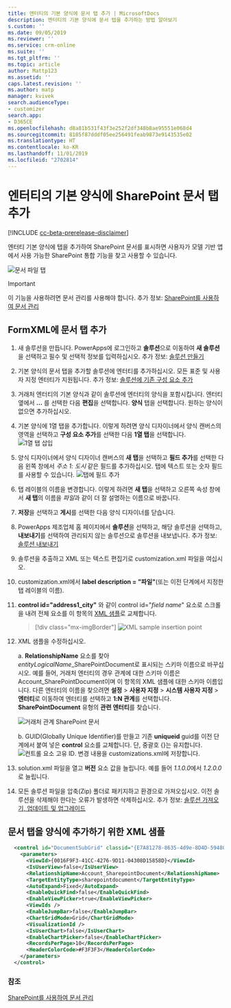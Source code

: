 ```yaml
---
title: 엔터티의 기본 양식에 문서 탭 추가 | MicrosoftDocs
description: 엔터티의 기본 양식에 문서 탭을 추가하는 방법 알아보기
s.custom: ''
ms.date: 09/05/2019
ms.reviewer: ''
ms.service: crm-online
ms.suite: ''
ms.tgt_pltfrm: ''
ms.topic: article
author: Mattp123
ms.assetid: ''
caps.latest.revision: ''
ms.author: matp
manager: kvivek
search.audienceType:
- customizer
search.app:
- D365CE
ms.openlocfilehash: d8a81b531f43f3e252f2df348b8ae95551e068d4
ms.sourcegitcommit: 8185f87dddf05ee256491feab9873e9143535e02
ms.translationtype: HT
ms.contentlocale: ko-KR
ms.lasthandoff: 11/01/2019
ms.locfileid: "2702814"
---
```

# <a name="add-the-sharepoint-documents-tab-to-the-main-form-for-an-entity"></a>엔터티의 기본 양식에 SharePoint 문서 탭 추가
[!INCLUDE [cc-beta-prerelease-disclaimer](../../includes/cc-beta-prerelease-disclaimer.md)]

엔터티 기본 양식에 탭을 추가하여 SharePoint 문서를 표시하면 사용자가 모델 기반 앱에서 사용 가능한 SharePoint 통합 기능을 찾고 사용할 수 있습니다. 

![문서 파일 탭](media/document-files-tab.png)

> [!IMPORTANT]
> 이 기능을 사용하려면 문서 관리를 사용해야 합니다. 추가 정보: [SharePoint를 사용하여 문서 관리](/dynamics365/customer-engagement/admin/manage-documents-using-sharepoint)

## <a name="add-the-documents-tab-in-the-formxml"></a>FormXML에 문서 탭 추가 
1.  새 솔루션을 만듭니다. PowerApps에 로그인하고 **솔루션**으로 이동하여 **새 솔루션**을 선택하고 필수 및 선택적 정보를 입력하십시오. 추가 정보: [솔루션 만들기](../common-data-service/create-solution.md)
2. 기본 양식의 문서 탭을 추가할 솔루션에 엔터티를 추가하십시오. 모든 표준 및 사용자 지정 엔터티가 지원됩니다. 추가 정보: [솔루션에 기존 구성 요소 추가](/powerapps/maker/common-data-service/use-solution-explorer#add-an-existing-component-to-a-solution)
3. 거래처 엔터티의 기본 양식과 같이 솔루션에 엔터티의 양식을 포함시킵니다. 엔터티 옆에서 **...** 를 선택한 다음 **편집**을 선택합니다. **양식** 탭을 선택합니다. 원하는 양식이 없으면 추가하십시오.   

4. 기본 양식에 1열 탭을 추가합니다. 이렇게 하려면 양식 디자이너에서 양식 캔버스의 영역을 선택하고 **구성 요소 추가**를 선택한 다음 **1열 탭**을 선택합니다.  
   ![1열 탭 삽입](media/insert-one-column-tab.png)

5. 양식 디자이너에서 양식 디자이너 캔버스의 **새 탭**을 선택하고 **필드 추가**를 선택한 다음 왼쪽 창에서 *주소 1: 도시* 같은 필드를 추가하십시오. 탭에 텍스트 또는 숫자 필드를 사용할 수 있습니다. ![탭에 필드 추가](media/add-field-to-tab.png)
6. 탭 레이블의 이름을 변경합니다. 이렇게 하려면 **새 탭**을 선택하고 오른쪽 속성 창에서 **새 탭**의 이름을 *파일*과 같이 더 잘 설명하는 이름으로 바꿉니다.
7. **저장**을 선택하고 **게시**를 선택한 다음 양식 디자이너를 닫습니다. 
8. PowerApps 제조업체 홈 페이지에서 **솔루션**을 선택하고, 해당 솔루션을 선택하고, **내보내기**를 선택하여 관리되지 않는 솔루션으로 솔루션을 내보냅니다. 추가 정보: [솔루션 내보내기](../common-data-service/import-update-export-solutions.md#export-solutions) 
9. 솔루션을 추출하고 XML 또는 텍스트 편집기로 customization.xml 파일을 여십시오. 
10. customization.xml에서 **label description = "파일"**(또는 이전 단계에서 지정한 탭 레이블의 이름).
11. **control id="address1_city"** 와 같이 control id="*field name*" 요소로 스크롤을 내려 전체 요소를 이 항목의 [XML 샘플](#xml-sample-for-adding-the-documents-tab-to-a-form)로 교체합니다. 

    > [!div class="mx-imgBorder"] 
    > ![](media/form-xml.png "XML sample insertion point")

12. XML 샘플을 수정하십시오. 
    
     a. **RelationshipName** 요소를 찾아 *entityLogicalName*_SharePointDocument로 표시되는 스키마 이름으로 바꾸십시오. 예를 들어, 거래처 엔터티의 경우 관계에 대한 스키마 이름은 Account_SharePointDocument이며 이 항목의 XML 샘플에 대한 스키마 이름입니다. 다른 엔터티의 이름을 찾으려면 **설정** > **사용자 지정** > **시스템 사용자 지정** > **엔터티**로 이동하여 엔터티를 선택하고 **1:N 관계**를 선택합니다. **SharePointDocument** 유형의 **관련 엔터티**를 찾습니다. 

      ![거래처 관계 SharePoint 문서](media/account-sharepointdocument.png)

     b. GUID(Globally Unique Identifier)를 만들고 기존 **uniqueid** guid를 이전 단계에서 붙여 넣은 **control** 요소를 교체합니다. 단, 중괄호 {}는 유지합니다.  
       ![컨트롤 요소 고유 ID](media/control-unique-id.png). 변경 내용을 customizations.xml에 저장합니다. 
13. solution.xml 파일을 열고 **버전** 요소 값을 늘립니다. 예를 들어 *1.1.0.0*에서 *1.2.0.0*로 늘립니다. 
14. 모든 솔루션 파일을 압축(Zip) 폴더로 패키지하고 환경으로 가져오십시오. 이전 솔루션을 삭제해야 한다는 오류가 발생하면 삭제하십시오. 추가 정보: [솔루션 가져오기, 업데이트 및 업그레이드](../common-data-service/import-update-export-solutions.md) 

## <a name="xml-sample-for-adding-the-documents-tab-to-a-form"></a>문서 탭을 양식에 추가하기 위한 XML 샘플
```xml
  <control id="DocumentSubGrid" classid="{E7A81278-8635-4d9e-8D4D-59480B391C5B}" indicationOfSubgrid="true" uniqueid="{9cd66b5c-8b7a-6433-c5a5-46a7245dd534}"> 
    <parameters> 
      <ViewId>{0016F9F3-41CC-4276-9D11-04308D15858D}</ViewId> 
      <IsUserView>false</IsUserView>         
      <RelationshipName>Account_SharepointDocument</RelationshipName>
      <TargetEntityType>sharepointdocument</TargetEntityType> 
      <AutoExpand>Fixed</AutoExpand> 
      <EnableQuickFind>false</EnableQuickFind> 
      <EnableViewPicker>true</EnableViewPicker> 
      <ViewIds /> 
      <EnableJumpBar>false</EnableJumpBar> 
      <ChartGridMode>Grid</ChartGridMode> 
      <VisualizationId /> 
      <IsUserChart>false</IsUserChart> 
      <EnableChartPicker>false</EnableChartPicker> 
      <RecordsPerPage>10</RecordsPerPage> 
      <HeaderColorCode>#F3F3F3</HeaderColorCode> 
    </parameters> 
  </control> 
```

### <a name="see-also"></a>참조
[SharePoint를 사용하여 문서 관리](/dynamics365/customer-engagement/admin/manage-documents-using-sharepoint)